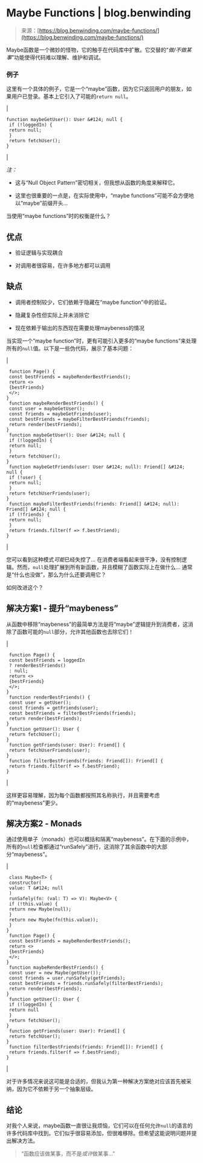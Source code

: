 <!--yml

category: 未分类

date: 2024-05-27 14:50:40

-->

# Maybe Functions | blog.benwinding

> 来源：[https://blog.benwinding.com/maybe-functions/](https://blog.benwinding.com/maybe-functions/)

Maybe函数是一个微妙的怪物，它的触手在代码库中扩散。它交替的“*做/不做某事*”功能使得代码难以理解、维护和调试。

### 例子

这里有一个具体的例子，它是一个“maybe”函数，因为它只返回用户的朋友，如果用户已登录。基本上它引入了可能的`return null`。

|

```
function maybeGetUser(): User &#124; null {
 if (!loggedIn) {
 return null;
 }
 return fetchUser();
} 
```

|

*注：*

+   这与“Null Object Pattern”密切相关，但我想从函数的角度来解释它。

+   这里也很重要的一点是，在实际使用中，“maybe functions”可能不会方便地以“maybe”前缀开头…

当使用“maybe functions”时的权衡是什么？

## 优点

+   验证逻辑与实现耦合

+   对调用者很容易，在许多地方都可以调用

## 缺点

+   调用者控制较少，它们依赖于隐藏在“maybe function”中的验证。

+   隐藏复杂性但实际上并未消除它

+   现在依赖于输出的东西现在需要处理maybeness的情况

当实现一个“maybe function”时，更有可能引入更多的“maybe functions”来处理所有的`null`值。以下是一些伪代码，展示了基本问题：

|

```
 function Page() {
 const bestFriends = maybeRenderBestFriends();
 return <>
 {bestFriends}
 </>;
}
 function maybeRenderBestFriends() {
 const user = maybeGetUser();
 const friends = maybeGetFriends(user);
 const bestFriends = maybeFilterBestFriends(friends);
 return render(bestFriends);
}
 function maybeGetUser(): User &#124; null {
 if (!loggedIn) {
 return null;
 }
 return fetchUser();
}
 function maybeGetFriends(user: User &#124; null): Friend[] &#124; null {
 if (!user) {
 return null;
 }
 return fetchUserFriends(user);
}
 function maybeFilterBestFriends(friends: Friend[] &#124; null): Friend[] &#124; null {
 if (!friends) {
 return null;
 }
 return friends.filter(f => f.bestFriend);
} 
```

|

您可以看到这种模式*可能*已经失控了… 在消费者端看起来很干净，没有控制逻辑。然而，`null`处理扩展到所有新函数，并且模糊了函数实际上在做什么… 通常是“什么也没做”，那么为什么还要调用它？

如何改进这个？

## 解决方案1 - 提升“maybeness”

从函数中移除“maybeness”的最简单方法是将“maybe”逻辑提升到消费者，这消除了函数可能的`null`部分，允许其他函数也去除它们！

|

```
 function Page() {
 const bestFriends = loggedIn
 ? renderBestFriends()
 : null;
 return <>
 {bestFriends}
 </>;
}
 function renderBestFriends() {
 const user = getUser();
 const friends = getFriends(user);
 const bestFriends = filterBestFriends(friends);
 return render(bestFriends);
}
 function getUser(): User {
 return fetchUser();
}
 function getFriends(user: User): Friend[] {
 return fetchUserFriends(user);
}
 function filterBestFriends(friends: Friend[]): Friend[] {
 return friends.filter(f => f.bestFriend);
} 
```

|

这样更容易理解，因为每个函数都按照其名称执行，并且需要考虑的“maybeness”更少。

## 解决方案2 - Monads

通过使用单子（monads）也可以概括和隔离“maybeness”。在下面的示例中，所有的`null`检查都通过“runSafely”进行，这消除了其余函数中的大部分“maybeness”。

|

```
 class Maybe<T> {
 constructor(
 value: T &#124; null
 )
 runSafely(fn: (val: T) => V): Maybe<V> {
 if (!this.value) {
 return new Maybe(null);
 }
 return new Maybe(fn(this.value));
 }
}
 function Page() {
 const bestFriends = maybeRenderBestFriends();
 return <>
 {bestFriends}
 </>;
}
 function maybeRenderBestFriends() {
 const user = new Maybe(getUser());
 const friends = user.runSafely(getFriends);
 const bestFriends = friends.runSafely(filterBestFriends);
 return render(bestFriends);
}
 function getUser(): User {
 if (!loggedIn) {
 return null
 }
 return fetchUser();
}
 function getFriends(user: User): Friend[] {
 return fetchUser();
}
 function filterBestFriends(friends: Friend[]): Friend[] {
 return friends.filter(f => f.bestFriend);
} 
```

|

对于许多情况来说这可能是合适的，但我认为第一种解决方案绝对应该首先被采纳，因为它不依赖于另一个抽象层级。

## 结论

对我个人来说，maybe函数一直很让我烦恼，它们可以在任何允许`null`的语言的许多代码库中找到。它们似乎很容易添加，但很难移除。但希望这能说明问题并提出解决方法。

> “函数应该做某事，而不是*或许*做某事…”
